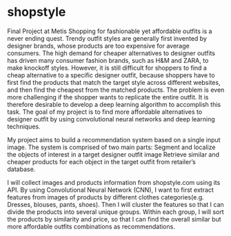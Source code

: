 # shopstyle
Final Project at Metis
Shopping for fashionable yet affordable outfits is a never ending quest. Trendy outfit styles are generally first invented by designer brands, whose products are too expensive for average consumers. The high demand for cheaper alternatives to designer outfits has driven many consumer fashion brands, such as H&M and ZARA, to make knockoff styles. However, it is still difficult for shoppers to find a cheap alternative to a specific designer outfit, because shoppers have to first find the products that match the target style across different websites, and then find the cheapest from the matched products. The problem is even more challenging if the shopper wants to replicate the entire outfit. It is therefore desirable to develop a deep learning algorithm to accomplish this task. The goal of my project is to find more affordable alternatives to designer outfit by using convolutional neural networks and deep learning techniques. 

My project aims to build a recommendation system based on a single input image. The system is comprised of two main parts:
Segment and localize the objects of interest in a target designer outfit image
Retrieve similar and cheaper products for each object in the target outfit from retailer’s database.

I will collect images and products information from shopstyle.com using its API. By using Convolutional Neural Network (CNN), I want to first extract features from images of products by different clothes categories(e.g. Dresses, blouses, pants, shoes). Then I will cluster the features so that I can divide the products into several unique groups. Within each group, I will sort the products by similarity and price, so that I can find the overall similar but more affordable outfits combinations as recommendations.
